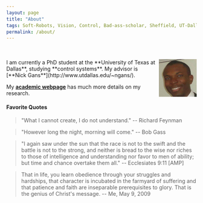 ```yaml
---
layout: page
title: "About"
tags: Soft-Robots, Vision, Control, Bad-ass-scholar, Sheffield, UT-Dallas, Research-Assistant, Teaching-Assistant, RoboTec-Lab.
permalink: /about/
---
```


<br>
<br>

<img src="/downloads/Pat.jpg" alt="Me" align="right" style="width:100px;height:100px;">
I am currently a PhD student at the **University of Texas at Dallas**, studying **control systems**. My advisor is [**Nick Gans**](http://www.utdallas.edu/~ngans/).

My [**academic webpage**](http://www.utdallas.edu/~opo140030/) has much more details on my research.

#### Favorite Quotes

> "What I cannot create, I do not understand."
                      -- Richard Feynman

> "However long the night, morning will come."
                      -- Bob Gass

> "I again saw under the sun that the race is not to the swift and the battle is not to the strong,
and neither is bread to the wise nor riches to those of intelligence and understanding nor favor to men of ability; but time and chance overtake them all."
                      -- Ecclesiates 9:11 [AMP]

> That in life, you learn obedience through your struggles and hardships, that
character is incubated in the farmyard of suffering and that patience and faith are inseparable prerequisites to glory. That is the genius of Christ's message.
                      -- Me, May 9, 2009
